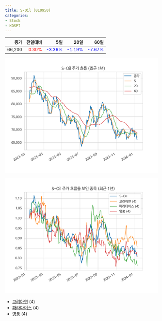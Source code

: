 ```yaml
---
title: S-Oil (010950)
categories:
- Stock
- KOSPI
---
```


|종가|전일대비|5일|20일|60일|
|---:|-------:|--:|---:|---:|
|66,200|<span style="color: red">0.30%</span>|<span style="color: blue">-3.36%</span>|<span style="color: blue">-1.19%</span>|<span style="color: blue">-7.67%</span>|


<!-- more -->

![010950](/assets/images/stock/010950.png)

![010950](/assets/images/stock/010950_sim.png)

- [고려아연](/010130/) (4)
- [파라다이스](/034230/) (4)
- [영풍](/000670/) (4)